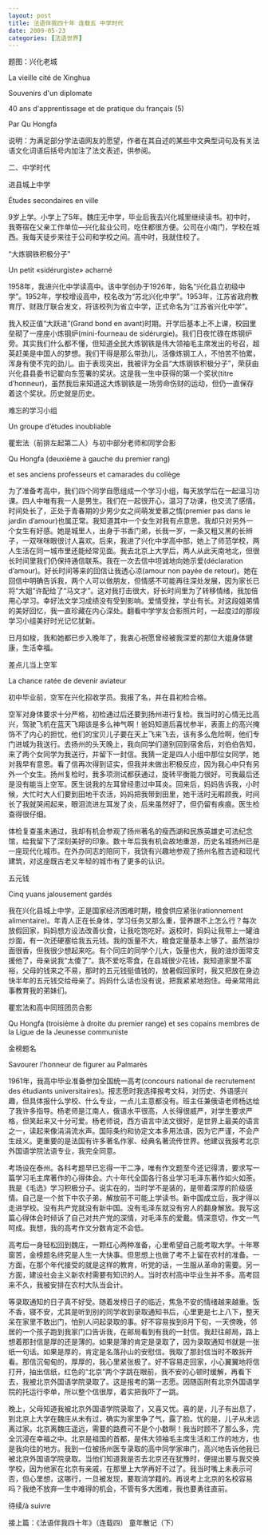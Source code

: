 ```yaml
---
layout: post
title: 法语伴我四十年 连载五 中学时代
date: 2009-05-23
categories: [法语世界]  
---
```


题图：兴化老城

La vieille cité de Xinghua

Souvenirs d'un diplomate

40 ans d'apprentissage et de pratique du français (5)

Par Qu Hongfa

说明：为满足部分学法语网友的愿望，作者在其自述的某些中文典型词句及有关法语文化词语后括号内加注了法文表述，供参阅。

二、中学时代

进县城上中学

Études secondaires en ville



9岁上学。小学上了5年。魏庄无中学，毕业后我去兴化城里继续读书。初中时，我寄宿在父亲工作单位—兴化盐业公司，吃住都很方便。公司在小南门，学校在城西。我每天徒步来往于公司和学校之间。高中时，我就住校了。



“大炼钢铁积极分子”

Un petit «sidérurgiste» acharné



1958年，我进兴化中学读高中。该中学创办于1926年，始名“兴化县立初级中学”。1952年，学校增设高中，校名改为“苏北兴化中学”。1953年，江苏省政府教育厅、财政厅联合发文，将该校列为省立中学，正式命名为“江苏省兴化中学”。

我入校正值“大跃进”(Grand bond en avant)时期。开学后基本上不上课，校园里垒砌了一座座小炼钢炉(mini-fourneau de sidérurgie)。我们日夜忙碌在炼钢炉旁。其实我们什么都不懂，但知道全民大炼钢铁是伟大领袖毛主席发出的号召，超英赶美是中国人的梦想。我们干得是那么带劲儿，活像炼钢工人，不怕苦不怕累，浑身有使不完的劲儿。由于表现突出，我被评为全县“大炼钢铁积极分子”，荣获由兴化县县委书记翟向东签署的奖状。这是我一生中获得的第一个奖状(titre d’honneur)，虽然我后来知道这大炼钢铁是一场劳命伤财的运动，但仍一直保存着这个奖状。历史就是历史。



难忘的学习小组

Un groupe d’études inoubliable



瞿宏法（前排左起第二人）与初中部分老师和同学合影

Qu Hongfa (deuxième à gauche du premier rang)

et ses anciens professeurs et camarades du collège

为了准备考高中，我们四个同学自愿组成一个学习小组，每天放学后在一起温习功课。四人中唯有我一人是男生。我们在一起很开心，温习了功课，也交流了感情。时间处长了，正处于青春期的少男少女之间萌发爱慕之情(premier pas dans le jardin d’amour)也属正常。我知道其中一个女生对我有点意思。我却只对另外一个女生有好感。她是城里人，出身于书香门弟，长我一岁，一条又粗又黑的长辫子，一双咪咪眼很讨人喜欢。后来，我进了兴化中学高中部，她上了师范学校，两人生活在同一城市里还能经常见面。我去北京上大学后，两人从此天南地北，但很长时间里我们仍保持通信联系。我在一次去信中坦诚地向她示爱(déclaration d’amour)。好长时间等来的回信让我透心凉(amour non payée de retour)。她在回信中明确告诉我，两个人可以做朋友，但情感不可能再往深处发展，因为家长已将“大姐”许配给了“马文才”。这对我打击很大，好长时间里为了转移情绪，我加倍用心学习。幸好法文学习成绩没有受到影响。爱情受挫，学业有长。对这段姐弟情的美好回忆，我一直珍藏在内心深处。翻看中学学友合影照片时，一起度过的那段学习小组美好时光记忆犹新。

日月如梭，我和她都已步入晚年了，我衷心祝愿曾经被我深爱的那位大姐身体健康，生活幸福。



差点儿当上空军

La chance ratée de devenir aviateur

初中毕业前，空军在兴化招收学员。我报了名，并在县初检合格。

空军对身体要求十分严格，初检通过后还要到扬州进行复检。我当时的心情无比高兴，驾驶飞机在蓝天飞翔该是多么神气啊！爸妈知道后喜忧参半，表面上的高兴掩饰不了内心的担忧，他们的宝贝儿子要在天上飞来飞去，该有多么危险啊，他们专门进城为我送行。去扬州的头天晚上，我向同学们道别回到宿舍后，刘伯伯告知，来了两个女同学为我送行，并留下一封信。我猜一定是四人小组中那位女同学，她对我早有意思。看了信再次得到证实，但我并未做出积极反应，因为我心中只有另外一个女生。扬州复检时，我多项测试都获通过，旋转平衡能力很好。可我最后还是没有能当上空军。医生说我的左耳曾经患过中耳炎。回来后，妈妈告诉我，小时候，大忙时大人们要到田地干农活，妈妈把我带到田里，她干活时无暇顾我，时间长了我就哭闹起来，眼泪流进左耳发了炎，后来虽然好了，但仍留有疾痕。医生检查得很仔细。

体检复查虽未通过，我却有机会参观了扬州著名的瘦西湖和民族英雄史可法纪念馆，给我留下了深刻美好的印象。数十年后我有机会故地重游，历史名城扬州已是一座现代化城市。在外办同志的陪同下，我饶有兴趣地参观了扬州名胜古迹和现代建筑，对这座既古老又年轻的城市有了更多的认识。



五元钱

Cinq yuans jalousement gardés



我在兴化县城上中学，正是国家经济困难时期，粮食供应紧张(rationnement alimentaire)。年青人正在长身体，学习任务又那么重，营养跟不上怎么行？每次放假回家，妈妈想方设法改善伙食，让我吃饱吃好。返校时，妈妈让我带上一罐油炒面，有一次还硬塞给我五元钱。我的饭量不大，粮食定量基本上够了。虽然油炒面很香，但我很少想起来吃。有个同庄的同学个儿大，饭量也大，我的油炒面常支援他了，母亲说我“太傻了”。我不爱吃零食，在县城很少花钱，我知道家里不富裕，父母的钱来之不易，那时的五元钱挺值钱的，放暑假回家时，我又把放在身边快半年的五元钱交给母亲了。妈妈什么话也没有说，把我紧紧地抱住。母亲常用此事教育我的弟妹们。

瞿宏法和高中同班团员合影

Qu Hongfa (troisième à droite du premier range) et ses copains membres de la Ligue de la Jeunesse communiste

金榜题名

Savourer l’honneur de figurer au Palmarès



1961年，我高中毕业准备参加全国统一高考(concours national de recrutement des étudiants universitaires)。报志愿时我选择报考文科，对历史、外语感兴趣，但具体报什么学校、什么专业，一点儿主意都没有。班主任兼俄语老师杨达给了我许多指导。杨老师是江南人，俄语水平很高，人长得很威严，对学生要求严格，但笑起来又十分可爱。杨老师说，西方语言中法文很好，是世界上最美的语言之一，读起来像涓涓流水声。国际条约和协定文本多用法语，因为它严谨，不会产生歧义。更重要的是法国有许多著名作家、经典名著流传世界。他建议我报考北京外国语学院法语专业，我完全同意。

考场设在泰州。各科考题早已忘得一干二净，唯有作文题至今还记得清，要求写一篇学习毛主席著作的心得体会。六十年代全国各行各业学习毛泽东著作如火如荼。我是《毛选》学习积极分子。说实在的，当时学不是装的，是带着深厚的阶级感情。自己是一个贫下中农子弟，解放前不可能上学读书。新中国成立后，我才得以走进学校。没有共产党就没有新中国。没有毛泽东就没有穷人的翻身解放。我写这篇心得体会时倾诉了自己对共产党的深情，对毛泽东的爱戴。情深意切，作文一气呵成。我想，我的高考作文分数肯定不会低。

高考后一身轻松回到魏庄，一颗红心两种准备，心里希望自己能考取大学。十年寒窗苦，金榜题名终究是人生一大快事。但思想上也做了考不上留在农村的准备。一方面，在那个年代接受的就是这样的教育，听党的话，一生服从革命的需要。另一方面，建设社会主义新农村需要有知识的人。当时农村高中毕业生并不多。高考回来不久，我被安排在农村大队当会计。

等录取通知的日子真不好受。随着发榜日子的临近，焦急不安的情绪越来越重。饭不香，寝不安，尤其是听到别的同学收到录取通知书后，心里更是七上八下，整天呆在家里不敢出门，怕别人问起录取的事。好不容易挨到8月下旬，一天傍晚，邻居的一个孩子跑到我家门口告诉我，在邮局看到有我的一封信。我赶往邮局，路上想着那封信是厚的还是薄的。如果是薄的肯定是录取了，因为录取通知书就是一张纸一句话。如果是厚的，肯定是名落孙山的安慰信。我取了那封信当时不敢拆开看。那信沉甸甸的，厚厚的，我心里紧张极了。好不容易走回家，小心翼翼地将信打开，抽出信纸，红色的“北京”两个字跳在眼前，我不安的心顿时缓解，再看下去，我被北京外国语学院录取了。这是报考的第一志愿。因随函附有北京外国语学院的托运行李单，所以整个信很厚，着实把我吓了一跳。

晚上，父母知道我被北京外国语学院录取了，又喜又忧。喜的是，儿子有出息了，到北京上大学在魏庄从未有过，确实为家里争了气，露了脸。忧的是，儿子从未远离过家。北京离魏庄遥远，需要的路费可不是个小数啊！我当时顾不了那么多，完全沉浸在幸福之中。北京是祖国的首都，是伟大领袖毛主席生活和工作的地方，也是我向往的地方。我到一位被扬州医专录取的高中同学家串门，高兴地告诉他我已被北京外国语学院录取。当他们知道我是否去北京还在犹豫时，便提出要与我交换学校，因为他家在北京有亲戚，在那里上大学再好不过了。我当时嘴上未表示可否，但心里想，这哪行，一旦被发现，要取消学籍的。再说考上北京的名校容易吗？我绝不放弃一生中难得的机会，不管有多大困难，我也要勇往直前。

待续/à suivre

接上篇：《法语伴我四十年》（连载四） 童年散记（下）
